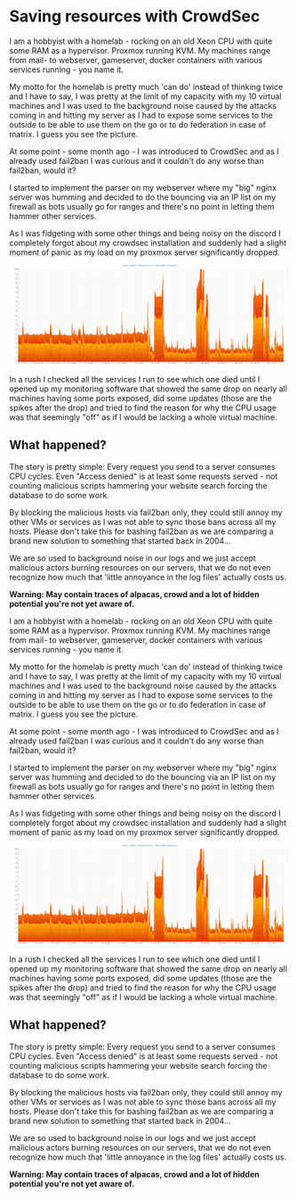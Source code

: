 # Saving resources with CrowdSec

I am a hobbyist with a homelab - rocking on an old Xeon CPU with quite some RAM as a hypervisor. Proxmox running KVM. My machines range from mail- to webserver, gameserver, docker containers with various services running - you name it.

My motto for the homelab is pretty much 'can do' instead of thinking twice and I have to say, I was pretty at the limit of my capacity with my 10 virtual machines and I was used to the background noise caused by the attacks coming in and hitting my server as I had to expose some services to the outside to be able to use them on the go or to do federation in case of matrix. I guess you see the picture.

At some point - some month ago - I was introduced to CrowdSec and as I already used fail2ban I was curious and it couldn't do any worse than fail2ban, would it?

I started to implement the parser on my webserver where my "big" nginx server was humming and decided to do the bouncing via an IP list on my firewall as bots usually go for ranges and there's no point in letting them hammer other services.

As I was fidgeting with some other things and being noisy on the discord I completely forgot about my crowdsec installation and suddenly had a slight moment of panic as my load on my proxmox server significantly dropped.


![](assets/20220830_082216_cpuloadcsec.png)

In a rush I checked all the services I run to see which one died until I opened up my monitoring software that showed the same drop on nearly all machines having some ports exposed, did some updates (those are the spikes after the drop) and tried to find the reason for why the CPU usage was that seemingly "off" as if I would be lacking a whole virtual machine.

## What happened?

The story is pretty simple: Every request you send to a server consumes CPU cycles. Even "Access denied" is at least some requests served - not counting malicious scripts hammering your website search forcing the database to do some work.

By blocking the malicious hosts via fail2ban only, they could still annoy my other VMs or services as I was not able to sync those bans across all my hosts. Please don't take this for bashing fail2ban as we are comparing a brand new solution to something that started back in 2004...

We are so used to background noise in our logs and we just accept malicious actors burning resources on our servers, that we do not even recognize how much that 'little annoyance in the log files' actually costs us.

**Warning: May contain traces of alpacas, crowd and a lot of hidden potential you're not yet aware of.**

I am a hobbyist with a homelab - rocking on an old Xeon CPU with quite some RAM as a hypervisor. Proxmox running KVM. My machines range from mail- to webserver, gameserver, docker containers with various services running - you name it.

My motto for the homelab is pretty much 'can do' instead of thinking twice and I have to say, I was pretty at the limit of my capacity with my 10 virtual machines and I was used to the background noise caused by the attacks coming in and hitting my server as I had to expose some services to the outside to be able to use them on the go or to do federation in case of matrix. I guess you see the picture.

At some point - some month ago - I was introduced to CrowdSec and as I already used fail2ban I was curious and it couldn't do any worse than fail2ban, would it?

I started to implement the parser on my webserver where my "big" nginx server was humming and decided to do the bouncing via an IP list on my firewall as bots usually go for ranges and there's no point in letting them hammer other services.

As I was fidgeting with some other things and being noisy on the discord I completely forgot about my crowdsec installation and suddenly had a slight moment of panic as my load on my proxmox server significantly dropped.

![](assets/20220830_082216_cpuloadcsec.png)

In a rush I checked all the services I run to see which one died until I opened up my monitoring software that showed the same drop on nearly all machines having some ports exposed, did some updates (those are the spikes after the drop) and tried to find the reason for why the CPU usage was that seemingly "off" as if I would be lacking a whole virtual machine.

## What happened?

The story is pretty simple: Every request you send to a server consumes CPU cycles. Even "Access denied" is at least some requests served - not counting malicious scripts hammering your website search forcing the database to do some work.

By blocking the malicious hosts via fail2ban only, they could still annoy my other VMs or services as I was not able to sync those bans across all my hosts. Please don't take this for bashing fail2ban as we are comparing a brand new solution to something that started back in 2004...

We are so used to background noise in our logs and we just accept malicious actors burning resources on our servers, that we do not even recognize how much that 'little annoyance in the log files' actually costs us.

**Warning: May contain traces of alpacas, crowd and a lot of hidden potential you're not yet aware of.**
